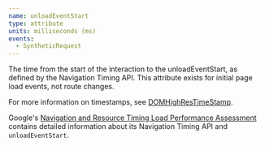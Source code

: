 ```yaml
---
name: unloadEventStart
type: attribute
units: milliseconds (ms)
events:
  - SyntheticRequest
---
```


The time from the start of the interaction to the unloadEventStart, as defined by the Navigation Timing API. This attribute exists for initial page load events, not route changes.

For more information on timestamps, see [DOMHighResTimeStamp](https://developer.mozilla.org/en-US/docs/Web/API/DOMHighResTimeStamp).

Google's [Navigation and Resource Timing Load Performance Assessment](https://developers.google.com/web/fundamentals/performance/navigation-and-resource-timing) contains detailed information about its Navigation Timing API and `unloadEventStart`.